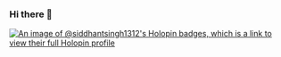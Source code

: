 ### Hi there 👋

[![An image of @siddhantsingh1312's Holopin badges, which is a link to view their full Holopin profile](https://holopin.me/siddhantsingh1312)](https://holopin.io/@siddhantsingh1312)
<!--
**si-ddhant/si-ddhant** is a ✨ _special_ ✨ repository because its `README.md` (this file) appears on your GitHub profile.

Here are some ideas to get you started:

- 🔭 I’m currently working on ...
- 🌱 I’m currently learning ...
- 👯 I’m looking to collaborate on ...
- 🤔 I’m looking for help with ...
- 💬 Ask me about ...
- 📫 How to reach me: ...
- 😄 Pronouns: ...
- ⚡ Fun fact: ...
-->
